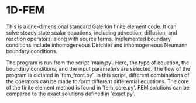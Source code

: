 # 1D-FEM
This is a one-dimensional standard Galerkin finite element code.
It can solve steady state scalar equations, including advection, diffusion, and reaction operators, along with source terms.
Implemented boundary conditions include inhomogeneous Dirichlet and inhomogeneous Neumann boundary conditions. 

The program is run from the script 'main.py'. 
Here, the type of equation, the boundary conditions, and the input parameters are selected.
The flow of the program is dictated in 'fem_front.py'.
In this script, different combinations of the operators can be made to form different differential equations. 
The core of the finite element method is found in 'fem_core.py'.
FEM solutions can be compared to the exact solutions defined in 'exact.py'. 